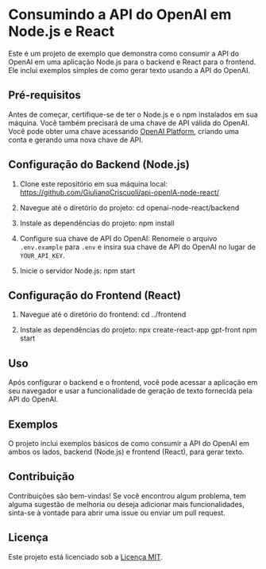# Consumindo a API do OpenAI em Node.js e React

Este é um projeto de exemplo que demonstra como consumir a API do OpenAI em uma aplicação Node.js para o backend e React para o frontend. Ele inclui exemplos simples de como gerar texto usando a API do OpenAI.

## Pré-requisitos

Antes de começar, certifique-se de ter o Node.js e o npm instalados em sua máquina. Você também precisará de uma chave de API válida do OpenAI. Você pode obter uma chave acessando [OpenAI Platform](https://platform.openai.com/signup), criando uma conta e gerando uma nova chave de API.

## Configuração do Backend (Node.js)

1. Clone este repositório em sua máquina local:
https://github.com/GiulianoCriscuoli/api-openIA-node-react/

2. Navegue até o diretório do projeto:
cd openai-node-react/backend

3. Instale as dependências do projeto:
npm install

4. Configure sua chave de API do OpenAI:
Renomeie o arquivo `.env.example` para `.env` e insira sua chave de API do OpenAI no lugar de `YOUR_API_KEY`.

5. Inicie o servidor Node.js:
npm start

## Configuração do Frontend (React)

1. Navegue até o diretório do frontend:
cd ../frontend

2. Instale as dependências do projeto:
npx create-react-app gpt-front
npm start

## Uso

Após configurar o backend e o frontend, você pode acessar a aplicação em seu navegador e usar a funcionalidade de geração de texto fornecida pela API do OpenAI.

## Exemplos

O projeto inclui exemplos básicos de como consumir a API do OpenAI em ambos os lados, backend (Node.js) e frontend (React), para gerar texto.

## Contribuição

Contribuições são bem-vindas! Se você encontrou algum problema, tem alguma sugestão de melhoria ou deseja adicionar mais funcionalidades, sinta-se à vontade para abrir uma issue ou enviar um pull request.

## Licença

Este projeto está licenciado sob a [Licença MIT](https://opensource.org/licenses/MIT).